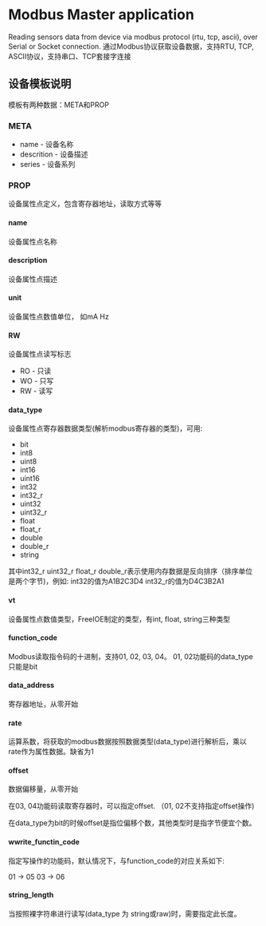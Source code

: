 # Modbus Master application

Reading sensors data from device via modbus protocol (rtu, tcp, ascii), over Serial or Socket connection.
通过Modbus协议获取设备数据，支持RTU, TCP, ASCII协议，支持串口、TCP套接字连接

## 设备模板说明

模板有两种数据：META和PROP

### META

* name - 设备名称
* descrition - 设备描述
* series - 设备系列


### PROP

设备属性点定义，包含寄存器地址，读取方式等等


#### name

设备属性点名称

#### description

设备属性点描述

#### unit

设备属性点数值单位， 如mA Hz 

#### RW

设备属性点读写标志

* RO - 只读
* WO - 只写
* RW - 读写


#### data_type

设备属性点寄存器数据类型(解析modbus寄存器的类型)，可用:

* bit
* int8
* uint8
* int16
* uint16
* int32
* int32_r
* uint32
* uint32_r
* float
* float_r
* double
* double_r
* string

其中int32_r uint32_r float_r double_r表示使用内存数据是反向排序（排序单位是两个字节)，例如:
int32的值为A1B2C3D4
int32_r的值为D4C3B2A1

#### vt

设备属性点数值类型，FreeIOE制定的类型，有int, float, string三种类型


#### function_code

Modbus读取指令码的十进制，支持01, 02, 03, 04。 01, 02功能码的data_type只能是bit


#### data_address

寄存器地址，从零开始


#### rate

运算系数，将获取的modbus数据按照数据类型(data_type)进行解析后，乘以rate作为属性数据。缺省为1

#### offset

数据偏移量，从零开始

在03, 04功能码读取寄存器时，可以指定offset. （01, 02不支持指定offset操作)

在data_type为bit的时候offset是指位偏移个数，其他类型时是指字节便宜个数。

#### wwrite_functin_code

指定写操作的功能码，默认情况下，与function_code的对应关系如下:

01 -> 05
03 -> 06

#### string_length

当按照裸字符串进行读写(data_type 为 string或raw)时，需要指定此长度。

